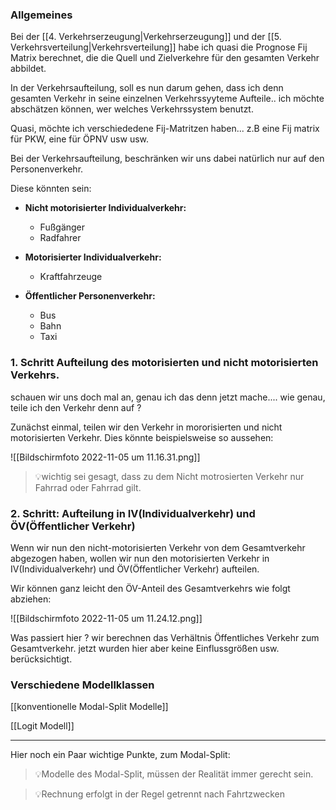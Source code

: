### Allgemeines
Bei der [[4. Verkehrserzeugung|Verkehrserzeugung]] und der [[5. Verkehrsverteilung|Verkehrsverteilung]] habe ich quasi die Prognose Fij Matrix berechnet, die die Quell und Zielverkehre für den gesamten Verkehr abbildet.

In der Verkehrsaufteilung, soll es nun darum gehen, dass ich denn gesamten Verkehr in seine einzelnen Verkehrssyyteme Aufteile.. ich möchte abschätzen können, wer welches Verkehrssystem benutzt.

Quasi, möchte ich verschiededene Fij-Matritzen haben... z.B eine Fij matrix für PKW, eine für ÖPNV usw usw.

Bei der Verkehrsaufteilung, beschränken wir uns dabei natürlich nur auf den Personenverkehr.

Diese könnten sein:

- **Nicht motorisierter Individualverkehr:**
	- Fußgänger
	- Radfahrer

- **Motorisierter Individualverkehr:**
	- Kraftfahrzeuge

- **Öffentlicher Personenverkehr:**
	- Bus
	- Bahn
	- Taxi

### 1. Schritt Aufteilung des motorisierten und nicht motorisierten Verkehrs.
schauen wir uns doch mal an, genau ich das denn jetzt mache.... wie genau, teile ich den Verkehr denn auf ? 

Zunächst einmal, teilen wir den Verkehr in mororisierten und nicht motorisierten Verkehr. Dies könnte beispielsweise so aussehen:

![[Bildschirm­foto 2022-11-05 um 11.16.31.png]]

>💡wichtig sei gesagt, dass zu dem Nicht motrosierten Verkehr nur Fahrrad oder Fahrrad gilt.

### 2. Schritt: Aufteilung in IV(Individualverkehr) und ÖV(Öffentlicher Verkehr)

Wenn wir nun den nicht-motorisierten Verkehr von dem Gesamtverkehr abgezogen haben, wollen wir nun den motorisierten Verkehr in IV(Individualverkehr) und ÖV(Öffentlicher Verkehr) aufteilen.

Wir können ganz leicht den ÖV-Anteil des Gesamtverkehrs wie folgt abziehen:

![[Bildschirm­foto 2022-11-05 um 11.24.12.png]]

Was passiert hier ? wir berechnen das Verhältnis Öffentliches Verkehr zum Gesamtverkehr.
jetzt wurden hier aber keine Einflussgrößen usw. berücksichtigt.

### Verschiedene Modellklassen
[[konventionelle Modal-Split Modelle]]

[[Logit Modell]]

---

Hier noch ein Paar wichtige Punkte, zum Modal-Split:

>💡Modelle des Modal-Split, müssen der Realität immer gerecht sein.

>💡Rechnung erfolgt in der Regel getrennt nach Fahrtzwecken

